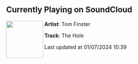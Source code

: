 ## Currently Playing on SoundCloud

[<img align="left" width="100" src="https://i1.sndcdn.com/artworks-RWnSEqG2F16ASi6o-7NRGQQ-t500x500.jpg">](https://soundcloud.com/tomfinster/the-hole)

**Artist**: Tom Finster 

**Track**: The Hole

Last updated at 01/07/2024 10:39
